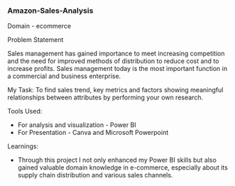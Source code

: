 ### Amazon-Sales-Analysis

Domain - ecommerce

Problem Statement

Sales management has gained importance to meet increasing competition and the
need for improved methods of distribution to reduce cost and to increase profits. Sales
management today is the most important function in a commercial and business
enterprise.

My Task: To find sales trend, key metrics and factors showing meaningful relationships between
attributes by performing your own research.

Tools Used: 
- For analysis and visualization - Power BI
- For Presentation - Canva and Microsoft Powerpoint

Learnings:
- Through this project I not only enhanced my Power BI skills but also gained valuable domain knowledge in e-commerce, especially about its supply chain distribution and various sales channels. 
